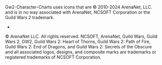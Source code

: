 Gw2-Character-Charts uses icons that are © 2010-2024 ArenaNet, LLC. and is in no way associated with ArenaNet, NCSOFT Corporation or the Guild Wars 2 trademark.

-
© ArenaNet LLC. All rights reserved. NCSOFT, ArenaNet, Guild Wars, Guild Wars 2, GW2, Guild Wars 2: Heart of Thorns, Guild Wars 2: Path of Fire, Guild Wars 2: End of Dragons, and Guild Wars 2: Secrets of the Obscure and all associated logos, designs, and composite marks are trademarks or registered trademarks of NCSOFT Corporation.